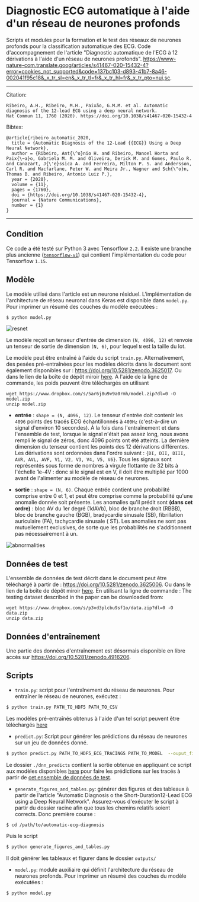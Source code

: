 # Diagnostic ECG automatique à l'aide d'un réseau de neurones profonds
Scripts et modules pour la formation et le test des réseaux de neurones profonds pour la classification automatique des ECG. Code d'accompagnement de l'article "Diagnostic automatique de l'ECG à 12 dérivations à l'aide d'un réseau de neurones profonds".
 https://www-nature-com.translate.goog/articles/s41467-020-15432-4?error=cookies_not_supported&code=137bc103-d893-41b7-8a46-002041f95c18&_x_tr_sl=en&_x_tr_tl=fr&_x_tr_hl=fr&_x_tr_pto=nui,sc.

--------

Citation:
```
Ribeiro, A.H., Ribeiro, M.H., Paixão, G.M.M. et al. Automatic diagnosis of the 12-lead ECG using a deep neural network.
Nat Commun 11, 1760 (2020). https://doi.org/10.1038/s41467-020-15432-4
```

Bibtex:
```
@article{ribeiro_automatic_2020,
  title = {Automatic Diagnosis of the 12-Lead {{ECG}} Using a Deep Neural Network},
  author = {Ribeiro, Ant{\^o}nio H. and Ribeiro, Manoel Horta and Paix{\~a}o, Gabriela M. M. and Oliveira, Derick M. and Gomes, Paulo R. and Canazart, J{\'e}ssica A. and Ferreira, Milton P. S. and Andersson, Carl R. and Macfarlane, Peter W. and Meira Jr., Wagner and Sch{\"o}n, Thomas B. and Ribeiro, Antonio Luiz P.},
  year = {2020},
  volume = {11},
  pages = {1760},
  doi = {https://doi.org/10.1038/s41467-020-15432-4},
  journal = {Nature Communications},
  number = {1}
}
```
-----

## Condition

Ce code a été testé sur Python 3 avec Tensorflow `2.2`. Il existe une branche plus ancienne ([`tensorflow-v1`](https://github.com/antonior92/automatic-ecg-diagnosis/tree/tensorflow-v1)) qui contient l'implémentation du code pour Tensorflow `1.15`.

## Modèle

Le modèle utilisé dans l'article est un neurone résiduel. L'implémentation de l'architecture de réseau neuronal dans Keras est disponible dans ``model.py``. Pour imprimer un résumé des couches du modèle exécutées :
```bash
$ python model.py
```

![resnet](https://media.springernature.com/full/springer-static/image/art%3A10.1038%2Fs41467-020-15432-4/MediaObjects/41467_2020_15432_Fig3_HTML.png?as=webp)

Le modèle reçoit un tenseur d'entrée de dimension `(N, 4096, 12)` et renvoie un tenseur de sortie de dimension `(N, 6)`, pour lequel `N` est la taille du lot.

Le modèle peut être entraîné à l'aide du script `train.py`. Alternativement, des pesées pré-entraînées pour les modèles décrits dans le document sont également disponibles sur : https://doi.org/10.5281/zenodo.3625017. Ou dans le lien de la boîte de dépôt miroir [here](https://www.dropbox.com/s/5ar6j8u9v9a0rmh/model.zip?dl=0).
A l'aide de la ligne de commande, les poids peuvent être téléchargés en utilisant
```
wget https://www.dropbox.com/s/5ar6j8u9v9a0rmh/model.zip?dl=0 -O model.zip
unzip model.zip
```

- **entrée** : `shape = (N, 4096, 12)`. Le tenseur d'entrée doit contenir les `4096` points des tracés ECG échantillonnés à `400Hz` (c'est-à-dire un signal d'environ 10 secondes). À la fois dans l'entraînement et dans l'ensemble de test, lorsque le signal n'était pas assez long, nous avons rempli le signal de zéros, donc 4096 points ont été atteints. La dernière dimension du tenseur contient les points des 12 dérivations différentes. Les dérivations sont ordonnées dans l'ordre suivant : `{DI, DII, DIII, AVR, AVL, AVF, V1, V2, V3, V4, V5, V6}`. Tous les signaux sont représentés sous forme de nombres à virgule flottante de 32 bits à l'échelle 1e-4V : donc si le signal est en V, il doit être multiplié par 1000 avant de l'alimenter au modèle de réseau de neurones.

- **sortie** : `shape = (N, 6)`. Chaque entrée contient une probabilité comprise entre 0 et 1, et peut être comprise comme la probabilité qu'une anomalie donnée soit présente. Les anomalies qu'il prédit sont **(dans cet ordre)** : bloc AV du 1er degré (1dAVb), bloc de branche droit (RBBB), bloc de branche gauche (BGB), bradycardie sinusale (SB), fibrillation auriculaire (FA), tachycardie sinusale ( ST). Les anomalies ne sont pas mutuellement exclusives, de sorte que les probabilités ne s'additionnent pas nécessairement à un.

![abnormalities](https://media.springernature.com/full/springer-static/image/art%3A10.1038%2Fs41467-020-15432-4/MediaObjects/41467_2020_15432_Fig1_HTML.png?as=webp)

## Données de test

L'ensemble de données de test décrit dans le document peut être téléchargé à partir de : https://doi.org/10.5281/zenodo.3625006. Ou dans le lien de la boîte de dépôt miroir [here](https://www.dropbox.com/s/p3vd3plcbu9sf1o/data.zip?dl=0). En utilisant la ligne de commande :
The testing dataset described in the paper can be downloaded from:
```
wget https://www.dropbox.com/s/p3vd3plcbu9sf1o/data.zip?dl=0 -O data.zip
unzip data.zip
```


## Données d'entraînement

Une partie des données d'entraînement est désormais disponible en libre accès sur https://doi.org/10.5281/zenodo.4916206.


## Scripts

- ``train.py``: script pour l'entraînement du réseau de neurones. Pour entraîner le réseau de neurones, exécutez :
```bash
$ python train.py PATH_TO_HDF5 PATH_TO_CSV
```
Les modèles pré-entraînés obtenus à l'aide d'un tel script peuvent être téléchargés [here](https://doi.org/10.5281/zenodo.3625017)


- ``predict.py``: Script pour générer les prédictions du réseau de neurones sur un jeu de données donné.
```bash
$ python predict.py PATH_TO_HDF5_ECG_TRACINGS PATH_TO_MODEL  --ouput_file PATH_TO_OUTPUT_FILE 
```
Le dossier `./dnn_predicts` contient la sortie obtenue en appliquant ce script aux modèles disponibles [here](https://doi.org/10.5281/zenodo.3625017) pour faire les prédictions sur les tracés à partir de [cet ensemble de données de test](https://doi.org/10.5281/zenodo.3625006).


- ``generate_figures_and_tables.py``:  générer des figures et des tableaux à partir de l'article "Automatic Diagnosis o the Short-Duration12-Lead ECG using a Deep Neural Network". Assurez-vous d'exécuter le script à partir du dossier racine afin que tous les chemins relatifs soient corrects. Donc première course :
```
$ cd /path/to/automatic-ecg-diagnosis
```
Puis le script
 ```bash
$ python generate_figures_and_tables.py
```
Il doit générer les tableaux et figurer dans le dossier `outputs/`

- ``model.py``: module auxiliaire qui définit l'architecture du réseau de neurones profonds. Pour imprimer un résumé des couches du modèle exécutées :
```bash
$ python model.py
```

